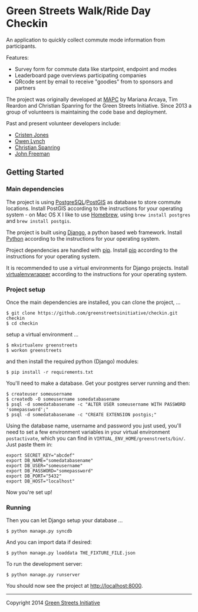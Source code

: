 # Green Streets Walk/Ride Day Checkin

An application to quickly collect commute mode information from participants.

Features:

* Survey form for commute data like startpoint, endpoint and modes
* Leaderboard page overviews participating companies
* QRcode sent by email to receive "goodies" from to sponsors and partners

The project was originally developed at [MAPC][1] by Mariana Arcaya, Tim Reardon 
and Christian Spanring for the Green Streets Initiative. Since 2013 a group of
volunteers is maintaining the code base and deployment.

Past and present volunteer developers include:

* [Cristen Jones][3]
* [Owen Lynch][2]
* [Christian Spanring][4]
* [John Freeman][13]

## Getting Started

### Main dependencies

The project is using [PostgreSQL][5]/[PostGIS][6] as database to store commute 
locations. Install PostGIS according to the instructions for your operating 
system - on Mac OS X I like to use [Homebrew][14], using `brew install postgres` and `brew install postgis`.

The project is built using [Django][7], a python based web framework. Install
[Python][8] according to the instructions for your operating system.

Project dependencies are handled with [pip][9]. Install [pip][9] according to 
the instructions for your operating system.

It is recommended to use a virtual environments for Django projects. Install 
[virtualenvwrapper][10] according to the instructions for your operating system.

### Project setup

Once the main dependencies are installed, you can clone the project, ...

    $ git clone https://github.com/greenstreetsinitiative/checkin.git checkin
    $ cd checkin

setup a virtual environment ...

    $ mkvirtualenv greenstreets
    $ workon greenstreets

and then install the required python (Django) modules:

    $ pip install -r requirements.txt

You'll need to make a database. Get your postgres server running and then: 

    $ createuser someusername
    $ createdb -O someusername somedatabasename
    $ psql -d somedatabasename -c "ALTER USER someusername WITH PASSWORD 'somepassword';"  
    $ psql -d somedatabasename -c "CREATE EXTENSION postgis;"  

Using the database name, username and password you just used, you'll need to set a few environment variables in your virtual environment `postactivate`, which you can find in `VIRTUAL_ENV_HOME/greenstreets/bin/`. Just paste them in:

    export SECRET_KEY="abcdef"
    export DB_NAME="somedatabasename"
    export DB_USER="someusername"
    export DB_PASSWORD="somepassword"
    export DB_PORT="5432"
    export DB_HOST="localhost"

Now you're set up!

### Running

Then you can let Django setup your database ...

    $ python manage.py syncdb

And you can import data if desired:

    $ python manage.py loaddata THE_FIXTURE_FILE.json

To run the development server:

    $ python manage.py runserver

You should now see the project at [http://localhost:8000][11].

---

Copyright 2014 [Green Streets Initiative][12]


[1]: https://github.com/MAPC/greenstreets
[2]: https://github.com/olynch
[3]: https://github.com/thecristen
[4]: https://github.com/cspanring
[5]: http://www.postgresql.org/
[6]: http://postgis.net/
[7]: https://www.djangoproject.com/
[8]: http://python.org/
[9]: http://www.pip-installer.org/
[10]: http://virtualenvwrapper.readthedocs.org/
[11]: http://localhost:8000
[12]: http://gogreenstreets.org/
[13]: https://github.com/johnf098
[14]: http://brew.sh/
